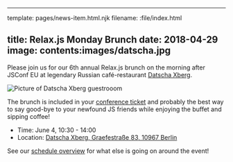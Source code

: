 ----
template: pages/news-item.html.njk
filename: :file/index.html

title: Relax.js Monday Brunch
date: 2018-04-29
image: contents:images/datscha.jpg
----

Please join us for our 6th annual Relax.js brunch on the morning after JSConf EU at legendary Russian café-restaurant [Datscha Xberg](http://datscha.de/en/).

![Picture of Datscha Xberg guestrooom](contents:images/datscha.jpg)

The brunch is included in your [conference ticket](https://ti.to/jsconfeu/jsconf-eu-2018) and probably the best way to say good-bye to your newfound JS friends while enjoying the buffet and sipping coffee!

- Time: June 4, 10:30 - 14:00
- Location: [Datscha Xberg, Graefestraße 83, 10967 Berlin](https://goo.gl/maps/a3CMequ9cXn)

See our [schedule overview](/news/rough-schedule/) for what else is going on around the event!
